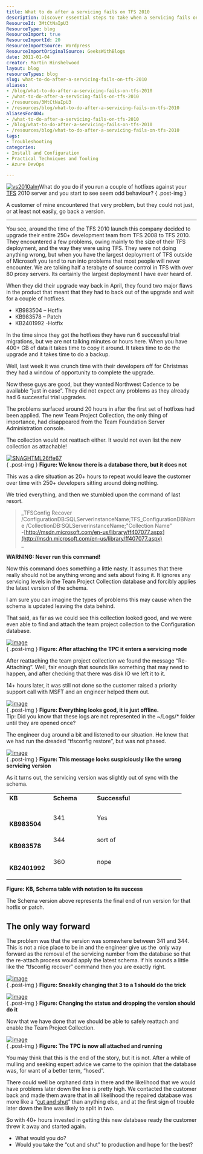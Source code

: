 ```yaml
---
title: What to do after a servicing fails on TFS 2010
description: Discover essential steps to take when a servicing fails on TFS 2010. Learn from real-world challenges and expert solutions to ensure a smooth upgrade.
ResourceId: 3MtCtNaIpU3
ResourceType: blog
ResourceImport: true
ResourceImportId: 20
ResourceImportSource: Wordpress
ResourceImportOriginalSource: GeeksWithBlogs
date: 2011-01-04
creator: Martin Hinshelwood
layout: blog
resourceTypes: blog
slug: what-to-do-after-a-servicing-fails-on-tfs-2010
aliases:
- /blog/what-to-do-after-a-servicing-fails-on-tfs-2010
- /what-to-do-after-a-servicing-fails-on-tfs-2010
- /resources/3MtCtNaIpU3
- /resources/blog/what-to-do-after-a-servicing-fails-on-tfs-2010
aliasesFor404:
- /what-to-do-after-a-servicing-fails-on-tfs-2010
- /blog/what-to-do-after-a-servicing-fails-on-tfs-2010
- /resources/blog/what-to-do-after-a-servicing-fails-on-tfs-2010
tags:
- Troubleshooting
categories:
- Install and Configuration
- Practical Techniques and Tooling
- Azure DevOps

---
```

[![vs2010alm](images/7e1d3e9df51b_12C53-vs2010alm_thumb-8-8.png)](http://blog.hinshelwood.com/files/2011/05/GWB-Windows-Live-Writer-7e1d3e9df51b_12C53-vs2010alm_2.png)What do you do if you run a couple of hotfixes against your [TFS](http://msdn2.microsoft.com/en-us/teamsystem/aa718934.aspx "Team Foundation Server") 2010 server and you start to see seem odd behaviour?
{ .post-img }

A customer of mine encountered that very problem, but they could not just, or at least not easily, go back a version.

---

You see, around the time of the TFS 2010 launch this company decided to upgrade their entire 250+ development team from TFS 2008 to TFS 2010. They encountered a few problems, owing mainly to the size of their TFS deployment, and the way they were using TFS. They were not doing anything wrong, but when you have the largest deployment of TFS outside of Microsoft you tend to run into problems that most people will never encounter. We are talking half a terabyte of source control in TFS with over 80 proxy servers. Its certainly the largest deployment I have ever heard of.

When they did their upgrade way back in April, they found two major flaws in the product that meant that they had to back out of the upgrade and wait for a couple of hotfixes.

- KB983504 – Hotfix
- KB983578 – Patch
- KB2401992 -Hotfix

In the time since they got the hotfixes they have run 6 successful trial migrations, but we are not talking minutes or hours here. When you have 400+ GB of data it takes time to copy it around. It takes time to do the upgrade and it takes time to do a backup.

Well, last week it was crunch time with their developers off for Christmas they had a window of opportunity to complete the upgrade.

Now these guys are good, but they wanted Northwest Cadence to be available “just in case”. They did not expect any problems as they already had 6 successful trial upgrades.

The problems surfaced around 20 hours in after the first set of hotfixes had been applied. The new Team Project Collection, the only thing of importance, had disappeared from the Team Foundation Server Administration console.

The collection would not reattach either. It would not even list the new collection as attachable!

[![SNAGHTML26ffe67](images/7e1d3e9df51b_12C53-SNAGHTML26ffe67_thumb-7-7.png)](http://blog.hinshelwood.com/files/2011/05/GWB-Windows-Live-Writer-7e1d3e9df51b_12C53-SNAGHTML26ffe67.png)  
{ .post-img }
**Figure: We know there is a database there, but it does not**

This was a dire situation as 20+ hours to repeat would leave the customer over time with 250+ developers sitting around doing nothing.

We tried everything, and then we stumbled upon the command of last resort.

> _TFSConfig Recover /ConfigurationDB:SQLServerInstanceName;TFS_ConfigurationDBName /CollectionDB:SQLServerinstanceName;"Collection Name"  
> \-[http://msdn.microsoft.com/en-us/library/ff407077.aspx](http://msdn.microsoft.com/en-us/library/ff407077.aspx)  
> _

**WARNING: Never run this command!**

Now this command does something a little nasty. It assumes that there really should not be anything wrong and sets about fixing it. It ignores any servicing levels in the Team Project Collection database and forcibly applies the latest version of the schema.

I am sure you can imagine the types of problems this may cause when the schema is updated leaving the data behind.

That said, as far as we could see this collection looked good, and we were even able to find and attach the team project collection to the Configuration database.

[![image](images/7e1d3e9df51b_12C53-image_thumb_7-4-4.png)](http://blog.hinshelwood.com/files/2011/05/GWB-Windows-Live-Writer-7e1d3e9df51b_12C53-image_16.png)  
{ .post-img }
**Figure: After attaching the TPC it enters a servicing mode**

After reattaching the team project collection we found the message “Re-Attaching”. Well, fair enough that sounds like something that may need to happen, and after checking that there was disk IO we left it to it.

14+ hours later, it was still not done so the customer raised a priority support call with MSFT and an engineer helped them out.

[![image](images/7e1d3e9df51b_12C53-image_thumb_3-2-2.png)](http://blog.hinshelwood.com/files/2011/05/GWB-Windows-Live-Writer-7e1d3e9df51b_12C53-image_8.png)  
{ .post-img }
**Figure: Everything looks good, it is just offline.**  
Tip: Did you know that these logs are not represented in the ~/Logs/\* folder until they are opened once?

The engineer dug around a bit and listened to our situation. He knew that we had run the dreaded “tfsconfig restore”, but was not phased.

[![image](images/7e1d3e9df51b_12C53-image_thumb_2-1-1.png)](http://blog.hinshelwood.com/files/2011/05/GWB-Windows-Live-Writer-7e1d3e9df51b_12C53-image_6.png)  
{ .post-img }
**Figure: This message looks suspiciously like the wrong servicing version**

As it turns out, the servicing version was slightly out of sync with the schema.

<table border="0" cellspacing="0" cellpadding="2" width="400"><tbody><tr><td valign="top" width="100"><strong>KB</strong></td><td valign="top" width="100"><strong>Schema</strong></td><td valign="top" width="100"><strong>Successful</strong></td><td valign="top" width="100">&nbsp;</td></tr><tr><td valign="top" width="100">&nbsp;</td><td valign="top" width="100">&nbsp;</td><td valign="top" width="100">&nbsp;</td><td valign="top" width="100">&nbsp;</td></tr><tr><td valign="top" width="100"><p><strong>KB983504</strong></p></td><td valign="top" width="100">341</td><td valign="top" width="100">Yes</td><td valign="top" width="100">&nbsp;</td></tr><tr><td valign="top" width="100"><p><strong>KB983578</strong></p></td><td valign="top" width="100">344</td><td valign="top" width="100">sort of</td><td valign="top" width="100">&nbsp;</td></tr><tr><td valign="top" width="100"><p><strong>KB2401992</strong></p></td><td valign="top" width="100">360</td><td valign="top" width="100">nope</td><td valign="top" width="100">&nbsp;</td></tr></tbody></table>

**Figure: KB, Schema table with notation to its success**

The Schema version above represents the final end of run version for that hotfix or patch.

## The only way forward

The problem was that the version was somewhere between 341 and 344. This is not a nice place to be in and the engineer give us the  only way forward as the removal of the servicing number from the database so that the re-attach process would apply the latest schema. if his sounds a little like the “tfsconfig recover” command then you are exactly right.

[![image](images/7e1d3e9df51b_12C53-image_thumb_5-3-3.png)](http://blog.hinshelwood.com/files/2011/05/GWB-Windows-Live-Writer-7e1d3e9df51b_12C53-image_12.png)  
{ .post-img }
**Figure: Sneakily changing that 3 to a 1 should do the trick**

[![image](images/7e1d3e9df51b_12C53-image_thumb_9-5-5.png)](http://blog.hinshelwood.com/files/2011/05/GWB-Windows-Live-Writer-7e1d3e9df51b_12C53-image_21.png)  
{ .post-img }
**Figure: Changing the status and dropping the version should do it**

Now that we have done that we should be able to safely reattach and enable the Team Project Collection.

[![image](images/7e1d3e9df51b_12C53-image_thumb-6-6.png)](http://blog.hinshelwood.com/files/2011/05/GWB-Windows-Live-Writer-7e1d3e9df51b_12C53-image_2.png)  
{ .post-img }
**Figure: The TPC is now all attached and running**

You may think that this is the end of the story, but it is not. After a while of mulling and seeking expert advice we came to the opinion that the database was, for want of a better term, “hosed”.

There could well be orphaned data in there and the likelihood that we would have problems later down the line is pretty high. We contacted the customer back and made them aware that in all likelihood the repaired database was more like a “[cut and shut](<http://en.wikipedia.org/wiki/Lemon_(automobile)>)” than anything else, and at the first sign of trouble later down the line was likely to split in two.

So with 40+ hours invested in getting this new database ready the customer threw it away and started again.

- What would you do?
- Would you take the “cut and shut” to production and hope for the best?
